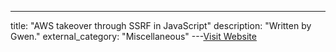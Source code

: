 ---
title: "AWS takeover through SSRF in JavaScript"
description: "Written by Gwen."
external_category: "Miscellaneous"
---[Visit Website](http://10degres.net/aws-takeover-through-ssrf-in-javascript/)

